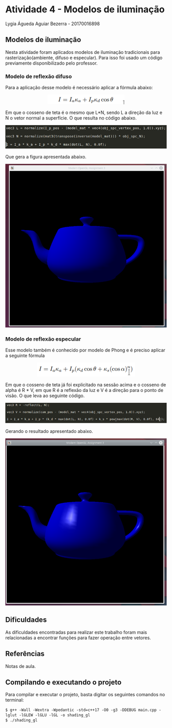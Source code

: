 # Atividade 4 - Modelos de iluminação
Lygia Águeda Aguiar Bezerra - 20170016898

## Modelos de iluminação
Nesta atividade foram aplicados modelos de iluminação tradicionais para rasterização(ambiente, difuso e especular). Para isso foi usado um código previamente disponibilizado pelo professor.

### Modelo de reflexão difuso
Para a aplicação desse modelo é necessário aplicar a fórmula abaixo:
 
<center>

![Figura 1 - Estruturas usadas para armazenar as coordenadas dos pontos e cor o pixel](https://github.com/lygiaagueda/computercomputerGraphics/blob/master/Atividade4-ModelosDeIlumicacao/imagens/modeloDifuso.png?raw=true)

</center>

Em que o cosseno de teta é o mesmo que L*N, sendo L a direção da luz e N o vetor normal a superfície. O que resulta no código abaixo.

<center>

![Figura 2 - Estruturas usadas para armazenar as coordenadas dos pontos e cor o pixel](https://github.com/lygiaagueda/computercomputerGraphics/blob/master/Atividade4-ModelosDeIlumicacao/imagens/codigo1.png?raw=true)

</center>

Que gera a figura apresentada abaixo.

<center>

![Figura 2 - Estruturas usadas para armazenar as coordenadas dos pontos e cor o pixel](https://github.com/lygiaagueda/computercomputerGraphics/blob/master/Atividade4-ModelosDeIlumicacao/imagens/1.png?raw=true)

</center>


### Modelo de reflexão especular
Esse modelo também é conhecido por modelo de Phong e é preciso aplicar a seguinte fórmula

<center>

![Figura 2 - Estruturas usadas para armazenar as coordenadas dos pontos e cor o pixel](https://github.com/lygiaagueda/computercomputerGraphics/blob/master/Atividade4-ModelosDeIlumicacao/imagens/modeloPhong.png?raw=true)

</center>

Em que o cosseno de teta já foi explicitado na sessão acima e o cosseno de alpha é R * V, em que R é a reflexão da luz e V é a direção para o ponto de visão. O que leva ao seguinte código.

<center>

![Figura 2 - Estruturas usadas para armazenar as coordenadas dos pontos e cor o pixel](https://github.com/lygiaagueda/computercomputerGraphics/blob/master/Atividade4-ModelosDeIlumicacao/imagens/codigo2.png?raw=true)

</center>

Gerando o resultado apresentado abaixo.

<center>

![Figura 2 - Estruturas usadas para armazenar as coordenadas dos pontos e cor o pixel](https://github.com/lygiaagueda/computercomputerGraphics/blob/master/Atividade4-ModelosDeIlumicacao/imagens/2.png?raw=true)

</center>

## Dificuldades
As dificuldades encontradas para realizar este trabalho foram mais relacionadas a encontrar funções para fazer operação entre vetores.

## Referências
Notas de aula.

## Compilando e executando o projeto
Para compilar e executar o projeto, basta digitar os seguintes comandos no terminal:

    $ g++ -Wall -Wextra -Wpedantic -std=c++17 -O0 -g3 -DDEBUG main.cpp -lglut -lGLEW -lGLU -lGL -o shading_gl
    $ ./shading_gl
